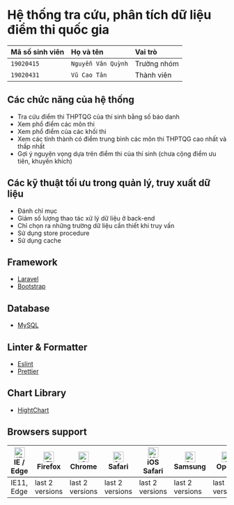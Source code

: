 
# Hệ thống tra cứu, phân tích dữ liệu điểm thi quốc gia
| Mã số sinh viên | Họ và tên          | Vai trò     |
| :-------------- | :----------------- | :---------- |
| `19020415`      | `Nguyễn Văn Quỳnh` | Trưởng nhóm |
| `19020431`      | `Vũ Cao Tân`       | Thành viên  |

## Các chức năng của hệ thống
- Tra cứu điểm thi THPTQG của thí sinh bằng số báo danh
- Xem phổ điểm các môn thi
- Xem phổ điểm của các khối thi
- Xem các tỉnh thành có điểm trung bình các môn thi THPTQG cao nhất và thấp nhất
- Gợi ý nguyện vọng dựa trên điểm thi của thí sinh (chưa cộng điểm ưu tiên, khuyến khích)

## Các kỹ thuật tối ưu trong quản lý, truy xuất dữ liệu
 - Đánh chỉ mục
 - Giảm số lượng thao tác xử lý dữ liệu ở back-end
 - Chỉ chọn ra những trường dữ liệu cần thiết khi truy vấn
 - Sử dụng store procedure
 - Sử dụng cache


## Framework
 - [Laravel]()
 - [Bootstrap]()

## Database
- [MySQL]()
## Linter & Formatter
 - [Eslint]()
 - [Prettier]()

## Chart Library 

 - [HightChart]()




## Browsers support

| [<img src="https://raw.githubusercontent.com/alrra/browser-logos/master/src/edge/edge_48x48.png" alt="IE / Edge" width="24px" height="24px" />](http://godban.github.io/browsers-support-badges/)<br/>IE / Edge | [<img src="https://raw.githubusercontent.com/alrra/browser-logos/master/src/firefox/firefox_48x48.png" alt="Firefox" width="24px" height="24px" />](http://godban.github.io/browsers-support-badges/)<br/>Firefox | [<img src="https://raw.githubusercontent.com/alrra/browser-logos/master/src/chrome/chrome_48x48.png" alt="Chrome" width="24px" height="24px" />](http://godban.github.io/browsers-support-badges/)<br/>Chrome | [<img src="https://raw.githubusercontent.com/alrra/browser-logos/master/src/safari/safari_48x48.png" alt="Safari" width="24px" height="24px" />](http://godban.github.io/browsers-support-badges/)<br/>Safari | [<img src="https://raw.githubusercontent.com/alrra/browser-logos/master/src/safari-ios/safari-ios_48x48.png" alt="iOS Safari" width="24px" height="24px" />](http://godban.github.io/browsers-support-badges/)<br/>iOS Safari | [<img src="https://raw.githubusercontent.com/alrra/browser-logos/master/src/samsung-internet/samsung-internet_48x48.png" alt="Samsung" width="24px" height="24px" />](http://godban.github.io/browsers-support-badges/)<br/>Samsung | [<img src="https://raw.githubusercontent.com/alrra/browser-logos/master/src/opera/opera_48x48.png" alt="Opera" width="24px" height="24px" />](http://godban.github.io/browsers-support-badges/)<br/>Opera |
| --------------------------------------------------------------------------------------------------------------------------------------------------------------------------------------------------------------- | ----------------------------------------------------------------------------------------------------------------------------------------------------------------------------------------------------------------- | ------------------------------------------------------------------------------------------------------------------------------------------------------------------------------------------------------------- | ------------------------------------------------------------------------------------------------------------------------------------------------------------------------------------------------------------- | ----------------------------------------------------------------------------------------------------------------------------------------------------------------------------------------------------------------------------- | ----------------------------------------------------------------------------------------------------------------------------------------------------------------------------------------------------------------------------------- | --------------------------------------------------------------------------------------------------------------------------------------------------------------------------------------------------------- |
| IE11, Edge                                                                                                                                                                                                      | last 2 versions                                                                                                                                                                                                   | last 2 versions                                                                                                                                                                                               | last 2 versions                                                                                                                                                                                               | last 2 versions                                                                                                                                                                                                               | last 2 versions                                                                                                                                                                                                                     | last 2 versions                                                                                                                                                                                           |
